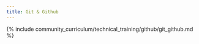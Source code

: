 ```yaml
---
title: Git & Github
---
```


{% include community_curriculum/technical_training/github/git_github.md %}

